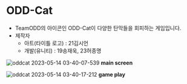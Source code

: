 # ODD-Cat
- TeamODD의 아이콘인 ODD-Cat이 다양한 탄막들을 회피하는 게임입니다.
- 제작자
  - 아트(타이틀 로고) : 21김시언
  - 개발(유니티) : 19송재욱, 23허종명

![oddcat 2023-05-14 03-40-07-539](https://github.com/SsalHub/oddcat/assets/53378637/775046b6-3198-46c5-8246-9f43bfddeeb1)
**main screen**

![oddcat 2023-05-14 03-40-17-212](https://github.com/SsalHub/oddcat/assets/53378637/e0b864aa-0507-4215-b9c3-cecc0a7988cf)
**game play**
